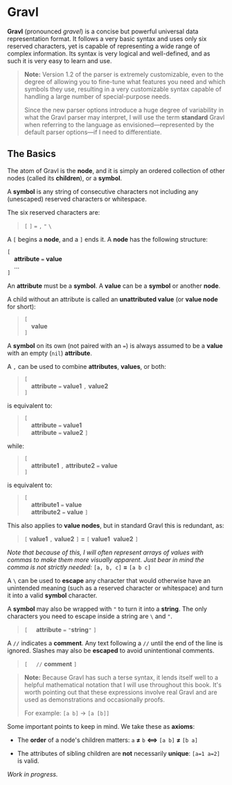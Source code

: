 # Gravl

**Gravl** (pronounced *gravel*) is a concise but powerful universal data representation format. It follows a very basic syntax and uses only six reserved characters, yet is capable of representing a wide range of complex information. Its syntax is very logical and well-defined, and as such it is very easy to learn and use.

> **Note:** Version 1.2 of the parser is extremely customizable, even to the degree of allowing you to fine-tune what features you need and which symbols they use, resulting in a very customizable syntax capable of handling a large number of special-purpose needs.
>
> Since the new parser options introduce a huge degree of variability in what the Gravl parser may interpret, I will use the term **standard** Gravl when referring to the language as envisioned—represented by the default parser options—if I need to differentiate.

## The Basics

The atom of Gravl is the **node**, and it is simply an ordered collection of other nodes (called its **children**), or a **symbol**.

A **symbol** is any string of consecutive characters not including any (unescaped) reserved characters or whitespace.

The six reserved characters are:

> `[`&nbsp;`]`&nbsp;`=`&nbsp;`,`&nbsp;`"`&nbsp;`\`

A `[` begins a **node**, and a `]` ends it. A **node** has the following structure:

`[`<br />
&nbsp;&nbsp;&nbsp;&nbsp;**attribute** `=` **value**<br />
&nbsp;&nbsp;&nbsp;&nbsp;…<br />
`]`

An **attribute** must be a **symbol**. A **value** can be a **symbol** or another **node**.

A child without an attribute is called an **unattributed value** (or **value node** for short):

> `[`<br />
> &nbsp;&nbsp;&nbsp;&nbsp;**value**<br />
> `]`

A **symbol** on its own (not paired with an `=`) is always assumed to be a **value** with an empty (`nil`) **attribute**.

A `,` can be used to combine **attributes**, **values**, or both:

> `[`<br />
> &nbsp;&nbsp;&nbsp;&nbsp;**attribute** `=` **value1** `,` **value2**<br />
> `]`

is equivalent to:

> `[`<br />
> &nbsp;&nbsp;&nbsp;&nbsp;**attribute** `=` **value1**<br />
> &nbsp;&nbsp;&nbsp;&nbsp;**attribute** `=` **value2**
> `]`

while:

> `[`<br />
> &nbsp;&nbsp;&nbsp;&nbsp;**attribute1** `,` **attribute2** `=` **value**<br />
> `]`

is equivalent to:

> `[`<br />
> &nbsp;&nbsp;&nbsp;&nbsp;**attribute1** `=` **value**<br />
> &nbsp;&nbsp;&nbsp;&nbsp;**attribute2** `=` **value**
> `]`

This also applies to **value nodes**, but in standard Gravl this is redundant, as:

> `[` **value1** `,` **value2** `]` **=** `[` **value1**&nbsp;&nbsp;**value2** `]`

*Note that because of this, I will often represent arrays of values with commas to make them more visually apparent. Just bear in mind the comma is not strictly needed:* `[a, b, c]` **=** `[a b c]`

A `\` can be used to **escape** any character that would otherwise have an unintended meaning (such as a reserved character or whitespace) and turn it into a valid **symbol** character.

A **symbol** may also be wrapped with `"` to turn it into a **string**. The only characters you need to escape inside a string are `\` and `"`.

> `[`
> &nbsp;&nbsp;&nbsp;&nbsp;**attribute** `=` `"`**string**`"`
> `]`

A `//` indicates a **comment**. Any text following a `//` until the end of the line is ignored. Slashes may also be **escaped** to avoid unintentional comments.

> `[`
> &nbsp;&nbsp;&nbsp;&nbsp;`//` **comment**
> `]`

> **Note:** Because Gravl has such a terse syntax, it lends itself well to a helpful mathematical notation that I will use throughout this book. It's worth pointing out that these expressions involve real Gravl and are used as demonstrations and occasionally proofs.
>
> For example: `[a b]` → `[a [b]]`

Some important points to keep in mind. We take these as **axioms**:

- The **order** of a node's children matters:
`a` **≠** `b` **⟺** `[a b]` **≠** `[b a]`

- The attributes of sibling children are **not** necessarily **unique**:
`[a=1 a=2]` is valid.

*Work in progress.*
